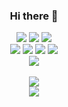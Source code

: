 

 <div align=center>
  
   ### Hi there 👋

  <img src="https://img.shields.io/badge/Html5-E34F26?style=flat-square&logo=Html5&logoColor=white"/> <img src="https://img.shields.io/badge/Javascript-F7DF1E?style=flat-square&logo=Javascript&logoColor=white"/> <img src="https://img.shields.io/badge/CSS-1572B6?style=flat-square&logo=CSS3&logoColor=white"/>
 <br> 
<img src="https://img.shields.io/badge/Java-007396?style=flat-square&logo=Java&logoColor=white"/> <img src="https://img.shields.io/badge/Spring-6DB33F?style=flat-square&logo=Spring&logoColor=white"/> <img src="https://img.shields.io/badge/Spring Boot-6DB33F?style=flat-square&logo=Spring Boot&logoColor=white"/>	
<img src="https://img.shields.io/badge/Spring Security-6DB33F?style=flat-square&logo=Spring Security&logoColor=white">
<br>
<img src="https://img.shields.io/badge/Oracle-F80000?style=flat-square&logo=Oracle&logoColor=white"/>	
<br>
<img src="https://img.shields.io/badge/Redis-DC382D?style=flat-square&logo=Redis&logoColor=white"/>
<br>
<img src="https://img.shields.io/badge/IntelliJ IDEA-000000?style=flat-square&logo=IntelliJ IDEA&logoColor=white"/>

  </div>
